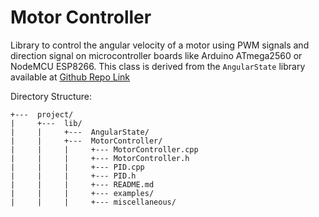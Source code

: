 # Motor Controller
Library to control the angular velocity of a motor using PWM signals and direction signal on microcontroller boards like Arduino ATmega2560 or NodeMCU ESP8266. This class is derived from the `AngularState` library available at
[Github Repo Link](https://github.com/Souritra-Garai/AngularState.git)


Directory Structure:

```
+---  project/
|     +---  lib/
|     |     +---  AngularState/
|     |     +---  MotorController/
|     |     |     +--- MotorController.cpp
|     |     |     +--- MotorController.h
|     |     |     +--- PID.cpp
|     |     |     +--- PID.h
|     |     |     +--- README.md
|     |     |     +--- examples/
|     |     |     +--- miscellaneous/
```

